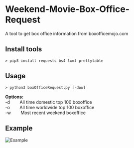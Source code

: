 # Weekend-Movie-Box-Office-Request
A tool to get box office information from boxofficemojo.com

## Install tools
```
> pip3 install requests bs4 lxml prettytable
```

## Usage
```
> python3 boxOfficeRequest.py [-dow]
```
<b>Options:</b> <br/>
-d&nbsp;&nbsp;&nbsp;&nbsp;&nbsp;&nbsp;&nbsp;&nbsp;All time domestic top 100 boxoffice<br/>
-o&nbsp;&nbsp;&nbsp;&nbsp;&nbsp;&nbsp;&nbsp;&nbsp;All time worldwide top 100 boxoffice<br/>
-w&nbsp;&nbsp;&nbsp;&nbsp;&nbsp;&nbsp;&nbsp;&nbsp;Most recent weekend boxoffice<br/>

## Example
![Example](https://github.com/harlan0103/Box-office-request/blob/master/img/worldWideGrossExample.png)
